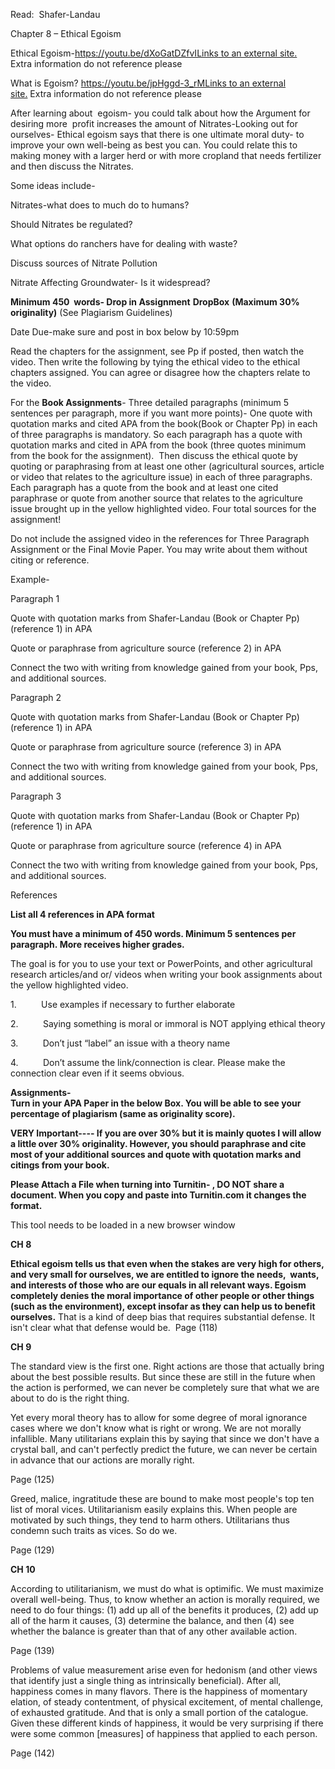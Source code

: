 Read:  Shafer-Landau

Chapter 8 – Ethical Egoism

Ethical Egoism-[https://youtu.be/dXoGatDZfvILinks to an external site.](https://youtu.be/dXoGatDZfvI)   Extra information do not reference please  

What is Egoism? [https://youtu.be/jpHggd-3_rMLinks to an external site.](https://youtu.be/jpHggd-3_rM) Extra information do not reference please  

After learning about  egoism- you could talk about how the Argument for desiring more  profit increases the amount of Nitrates-Looking out for ourselves- Ethical egoism says that there is one ultimate moral duty- to improve your own well-being as best you can. You could relate this to making money with a larger herd or with more cropland that needs fertilizer and then discuss the Nitrates.

Some ideas include-

Nitrates-what does to much do to humans?

Should Nitrates be regulated?

What options do ranchers have for dealing with waste?

Discuss sources of Nitrate Pollution

Nitrate Affecting Groundwater- Is it widespread?

**Minimum 450  words- Drop in Assignment** **DropBox** **(Maximum 30% originality)** (See Plagiarism Guidelines)

Date Due-make sure and post in box below by 10:59pm

Read the chapters for the assignment, see Pp if posted, then watch the video. Then write the following by tying the ethical video to the ethical chapters assigned. You can agree or disagree how the chapters relate to the video.

For the **Book Assignments**- Three detailed paragraphs (minimum 5 sentences per paragraph, more if you want more points)- One quote with quotation marks and cited APA from the book(Book or Chapter Pp) in each of three paragraphs is mandatory. So each paragraph has a quote with quotation marks and cited in APA from the book (three quotes minimum from the book for the assignment).  Then discuss the ethical quote by quoting or paraphrasing from at least one other (agricultural sources, article or video that relates to the agriculture issue) in each of three paragraphs. Each paragraph has a quote from the book and at least one cited paraphrase or quote from another source that relates to the agriculture issue brought up in the yellow highlighted video. Four total sources for the assignment!

Do not include the assigned video in the references for Three Paragraph Assignment or the Final Movie Paper. You may write about them without citing or reference.

Example-

Paragraph 1

Quote with quotation marks from Shafer-Landau (Book or Chapter Pp) (reference 1) in APA

Quote or paraphrase from agriculture source (reference 2) in APA

Connect the two with writing from knowledge gained from your book, Pps, and additional sources.

Paragraph 2

Quote with quotation marks from Shafer-Landau (Book or Chapter Pp) (reference 1) in APA

Quote or paraphrase from agriculture source (reference 3) in APA

Connect the two with writing from knowledge gained from your book, Pps, and additional sources.

Paragraph 3

Quote with quotation marks from Shafer-Landau (Book or Chapter Pp) (reference 1) in APA

Quote or paraphrase from agriculture source (reference 4) in APA

Connect the two with writing from knowledge gained from your book, Pps, and additional sources.

References

**List all 4 references in APA format**

**You must have a minimum of 450 words. Minimum 5 sentences per paragraph. More receives higher grades.**

The goal is for you to use your text or PowerPoints, and other agricultural research articles/and or/ videos when writing your book assignments about the yellow highlighted video.

1.          Use examples if necessary to further elaborate

2.          Saying something is moral or immoral is NOT applying ethical theory

3.          Don’t just “label” an issue with a theory name

4.          Don’t assume the link/connection is clear. Please make the connection clear even if it seems obvious.

**Assignments-  
Turn in your APA Paper in the below Box. You will be able to see your percentage of plagiarism (same as originality score).**

**VERY Important---- If you are over 30% but it is mainly quotes I will allow a little over 30% originality. However, you should paraphrase and cite most of your additional sources and quote with quotation marks and citings from your book.**

**Please Attach a File when turning into Turnitin- , DO NOT share a document. When you copy and paste into Turnitin.com it changes the format.**

This tool needs to be loaded in a new browser window


**CH 8**

**Ethical egoism tells us that even when the stakes are very high for others, and very small for ourselves, we are entitled to ignore the needs,  wants, and interests of those who are our equals in all relevant ways. Egoism completely denies the moral importance of other people or other things (such as the environment), except insofar as they can help us to benefit ourselves.** That is a kind of deep bias that requires substantial defense. It isn't clear what that defense would be.  Page (118)

**CH 9**

The standard view is the first one. Right actions are those that actually bring about the best possible results. But since these are still in the future when the action is performed, we can never be completely sure that what we are about to do is the right thing.

Yet every moral theory has to allow for some degree of moral ignorance cases where we don't know what is right or wrong. We are not morally infallible. Many utilitarians explain this by saying that since we don't have a crystal ball, and can't perfectly predict the future, we can never be certain in advance that our actions are morally right.

Page (125)

Greed, malice, ingratitude these are bound to make most people's top ten list of moral vices. Utilitarianism easily explains this. When people are motivated by such things, they tend to harm others. Utilitarians thus condemn such traits as vices. So do we.

Page (129)

**CH 10**

According to utilitarianism, we must do what is optimific. We must maximize overall well-being. Thus, to know whether an action is morally required, we need to do four things: (1) add up all of the benefits it produces, (2) add up all of the harm it causes, (3) determine the balance, and then (4) see whether the balance is greater than that of any other available action.

Page (139)

Problems of value measurement arise even for hedonism (and other views that identify just a single thing as intrinsically beneficial). After all, happiness comes in many flavors. There is the happiness of momentary elation, of steady contentment, of physical excitement, of mental challenge, of exhausted gratitude. And that is only a small portion of the catalogue. Given these different kinds of happiness, it would be very surprising if there were some common [measures] of happiness that applied to each person.

Page (142)